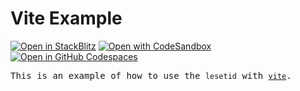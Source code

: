 # Vite Example

[![Open in StackBlitz](https://developer.stackblitz.com/img/open_in_stackblitz.svg)](https://stackblitz.com/github/luxass/lesetid/tree/main/examples/vite-example)
[![Open with CodeSandbox](https://assets.codesandbox.io/github/button-edit-lime.svg)](https://codesandbox.io/p/sandbox/github/luxass/lesetid/tree/main/examples/vite-example)
[![Open in GitHub Codespaces](https://github.com/codespaces/badge.svg)](https://codespaces.new/luxass/lesetid?devcontainer_path=.devcontainer/vite-example/devcontainer.json)

<samp>This is an example of how to use the `lesetid` with [`vite`](https://vitejs.dev).</samp>
